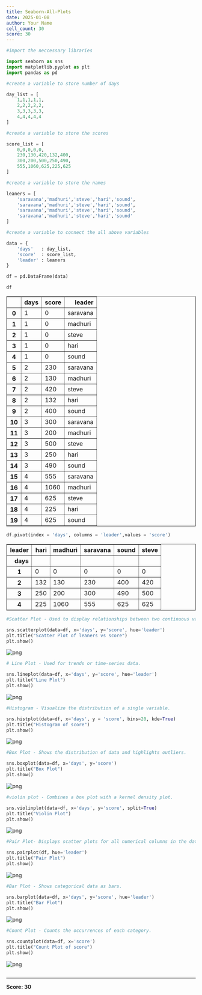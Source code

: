 ```yaml
---
title: Seaborn-All-Plots
date: 2025-01-08
author: Your Name
cell_count: 30
score: 30
---
```


```python
#import the neccessary libraries
```


```python
import seaborn as sns
import matplotlib.pyplot as plt
import pandas as pd
```


```python
#create a variable to store number of days
```


```python
day_list = [
    1,1,1,1,1,
    2,2,2,2,2,
    3,3,3,3,3,
    4,4,4,4,4
]
```


```python
#create a variable to store the scores
```


```python
score_list = [
    0,0,0,0,0,
    230,130,420,132,400,
    300,200,500,250,490,
    555,1060,625,225,625
]
```


```python
#create a variable to store the names
```


```python
leaners = [
    'saravana','madhuri','steve','hari','sound',
    'saravana','madhuri','steve','hari','sound',
    'saravana','madhuri','steve','hari','sound',
    'saravana','madhuri','steve','hari','sound'
]
```


```python
#create a variable to connect the all above variables
```


```python
data = {
    'days'   : day_list,
    'score'  : score_list,
    'leader' : leaners
}
```


```python
df = pd.DataFrame(data)
```


```python
df
```




<div>
<style scoped>
    .dataframe tbody tr th:only-of-type {
        vertical-align: middle;
    }

    .dataframe tbody tr th {
        vertical-align: top;
    }

    .dataframe thead th {
        text-align: right;
    }
</style>
<table border="1" class="dataframe">
  <thead>
    <tr style="text-align: right;">
      <th></th>
      <th>days</th>
      <th>score</th>
      <th>leader</th>
    </tr>
  </thead>
  <tbody>
    <tr>
      <th>0</th>
      <td>1</td>
      <td>0</td>
      <td>saravana</td>
    </tr>
    <tr>
      <th>1</th>
      <td>1</td>
      <td>0</td>
      <td>madhuri</td>
    </tr>
    <tr>
      <th>2</th>
      <td>1</td>
      <td>0</td>
      <td>steve</td>
    </tr>
    <tr>
      <th>3</th>
      <td>1</td>
      <td>0</td>
      <td>hari</td>
    </tr>
    <tr>
      <th>4</th>
      <td>1</td>
      <td>0</td>
      <td>sound</td>
    </tr>
    <tr>
      <th>5</th>
      <td>2</td>
      <td>230</td>
      <td>saravana</td>
    </tr>
    <tr>
      <th>6</th>
      <td>2</td>
      <td>130</td>
      <td>madhuri</td>
    </tr>
    <tr>
      <th>7</th>
      <td>2</td>
      <td>420</td>
      <td>steve</td>
    </tr>
    <tr>
      <th>8</th>
      <td>2</td>
      <td>132</td>
      <td>hari</td>
    </tr>
    <tr>
      <th>9</th>
      <td>2</td>
      <td>400</td>
      <td>sound</td>
    </tr>
    <tr>
      <th>10</th>
      <td>3</td>
      <td>300</td>
      <td>saravana</td>
    </tr>
    <tr>
      <th>11</th>
      <td>3</td>
      <td>200</td>
      <td>madhuri</td>
    </tr>
    <tr>
      <th>12</th>
      <td>3</td>
      <td>500</td>
      <td>steve</td>
    </tr>
    <tr>
      <th>13</th>
      <td>3</td>
      <td>250</td>
      <td>hari</td>
    </tr>
    <tr>
      <th>14</th>
      <td>3</td>
      <td>490</td>
      <td>sound</td>
    </tr>
    <tr>
      <th>15</th>
      <td>4</td>
      <td>555</td>
      <td>saravana</td>
    </tr>
    <tr>
      <th>16</th>
      <td>4</td>
      <td>1060</td>
      <td>madhuri</td>
    </tr>
    <tr>
      <th>17</th>
      <td>4</td>
      <td>625</td>
      <td>steve</td>
    </tr>
    <tr>
      <th>18</th>
      <td>4</td>
      <td>225</td>
      <td>hari</td>
    </tr>
    <tr>
      <th>19</th>
      <td>4</td>
      <td>625</td>
      <td>sound</td>
    </tr>
  </tbody>
</table>
</div>




```python
df.pivot(index = 'days', columns = 'leader',values = 'score')
```




<div>
<style scoped>
    .dataframe tbody tr th:only-of-type {
        vertical-align: middle;
    }

    .dataframe tbody tr th {
        vertical-align: top;
    }

    .dataframe thead th {
        text-align: right;
    }
</style>
<table border="1" class="dataframe">
  <thead>
    <tr style="text-align: right;">
      <th>leader</th>
      <th>hari</th>
      <th>madhuri</th>
      <th>saravana</th>
      <th>sound</th>
      <th>steve</th>
    </tr>
    <tr>
      <th>days</th>
      <th></th>
      <th></th>
      <th></th>
      <th></th>
      <th></th>
    </tr>
  </thead>
  <tbody>
    <tr>
      <th>1</th>
      <td>0</td>
      <td>0</td>
      <td>0</td>
      <td>0</td>
      <td>0</td>
    </tr>
    <tr>
      <th>2</th>
      <td>132</td>
      <td>130</td>
      <td>230</td>
      <td>400</td>
      <td>420</td>
    </tr>
    <tr>
      <th>3</th>
      <td>250</td>
      <td>200</td>
      <td>300</td>
      <td>490</td>
      <td>500</td>
    </tr>
    <tr>
      <th>4</th>
      <td>225</td>
      <td>1060</td>
      <td>555</td>
      <td>625</td>
      <td>625</td>
    </tr>
  </tbody>
</table>
</div>




```python
#Scatter Plot - Used to display relationships between two continuous variables.
```


```python
sns.scatterplot(data=df, x='days', y='score', hue='leader')
plt.title("Scatter Plot of leaners vs score")
plt.show()
```


    
![png](seaborn-all-plots_files/seaborn-all-plots_14_0.png)
    



```python
# Line Plot - Used for trends or time-series data.
```


```python
sns.lineplot(data=df, x='days', y='score', hue='leader')
plt.title("Line Plot")
plt.show()

```


    
![png](seaborn-all-plots_files/seaborn-all-plots_16_0.png)
    



```python
#Histogram - Visualize the distribution of a single variable.
```


```python
sns.histplot(data=df, x='days', y = 'score', bins=20, kde=True)
plt.title("Histogram of score")
plt.show()

```


    
![png](seaborn-all-plots_files/seaborn-all-plots_18_0.png)
    



```python
#Box Plot - Shows the distribution of data and highlights outliers.
```


```python
sns.boxplot(data=df, x='days', y='score')
plt.title("Box Plot")
plt.show()

```


    
![png](seaborn-all-plots_files/seaborn-all-plots_20_0.png)
    



```python
#violin plot - Combines a box plot with a kernel density plot.
```


```python
sns.violinplot(data=df, x='days', y='score', split=True)
plt.title("Violin Plot")
plt.show()

```


    
![png](seaborn-all-plots_files/seaborn-all-plots_22_0.png)
    



```python
#Pair Plot- Displays scatter plots for all numerical columns in the dataset.
```


```python
sns.pairplot(df, hue='leader')
plt.title("Pair Plot")
plt.show()

```


    
![png](seaborn-all-plots_files/seaborn-all-plots_24_0.png)
    



```python
#Bar Plot - Shows categorical data as bars.
```


```python
sns.barplot(data=df, x='days', y='score', hue='leader')
plt.title("Bar Plot")
plt.show()

```


    
![png](seaborn-all-plots_files/seaborn-all-plots_26_0.png)
    



```python
#Count Plot - Counts the occurrences of each category.
```


```python
sns.countplot(data=df, x='score')
plt.title("Count Plot of score")
plt.show()

```


    
![png](seaborn-all-plots_files/seaborn-all-plots_28_0.png)
    



```python

```


---
**Score: 30**
